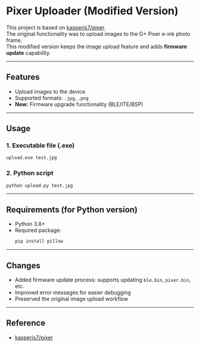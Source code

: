 # Pixer Uploader (Modified Version)

This project is based on [kasperis7/pixer](https://github.com/kasperis7/pixer).  
The original functionality was to upload images to the G+ Pixer e-ink photo frame.  
This modified version keeps the image upload feature and adds **firmware update** capability.

---

## Features
- Upload images to the device  
- Supported formats: `.jpg`, `.png`  
- **New:** Firmware upgrade functionality (BLE/ITE/BSP)  

---

## Usage

### 1. Executable file (.exe)
```bash
upload.exe test.jpg
```

### 2. Python script
```bash
python upload.py test.jpg
```

---

## Requirements (for Python version)
- Python 3.8+
- Required package:
  ```bash
  pip install pillow
  ```

---

## Changes
- Added firmware update process: supports updating `ble.bin`, `pixer.bin`, etc.  
- Improved error messages for easier debugging  
- Preserved the original image upload workflow  

---

## Reference
- [kasperis7/pixer](https://github.com/kasperis7/pixer)
